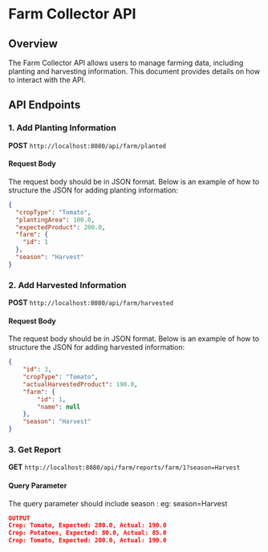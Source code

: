# Farm Collector API

## Overview

The Farm Collector API allows users to manage farming data, including planting and harvesting information. This document provides details on how to interact with the API.

## API Endpoints

### 1. Add Planting Information

**POST** `http://localhost:8080/api/farm/planted`

#### Request Body

The request body should be in JSON format. Below is an example of how to structure the JSON for adding planting information:

```json
{
  "cropType": "Tomato",
  "plantingArea": 100.0,
  "expectedProduct": 200.0,
  "farm": {
    "id": 1
  },
  "season": "Harvest"
}
```

### 2. Add Harvested Information

**POST** `http://localhost:8080/api/farm/harvested`

#### Request Body

The request body should be in JSON format. Below is an example of how to structure the JSON for adding harvested information:

```json
{
    "id": 3,
    "cropType": "Tomato",
    "actualHarvestedProduct": 190.0,
    "farm": {
        "id": 1,
        "name": null
    },
    "season": "Harvest"
}
```

### 3. Get Report 

**GET** `http://localhost:8080/api/farm/reports/farm/1?season=Harvest`

#### Query Parameter

The query parameter should include season :
eg: season=Harvest

```json
OUTPUT
Crop: Tomato, Expected: 200.0, Actual: 190.0
Crop: Potatoes, Expected: 80.0, Actual: 85.0
Crop: Tomato, Expected: 200.0, Actual: 190.0